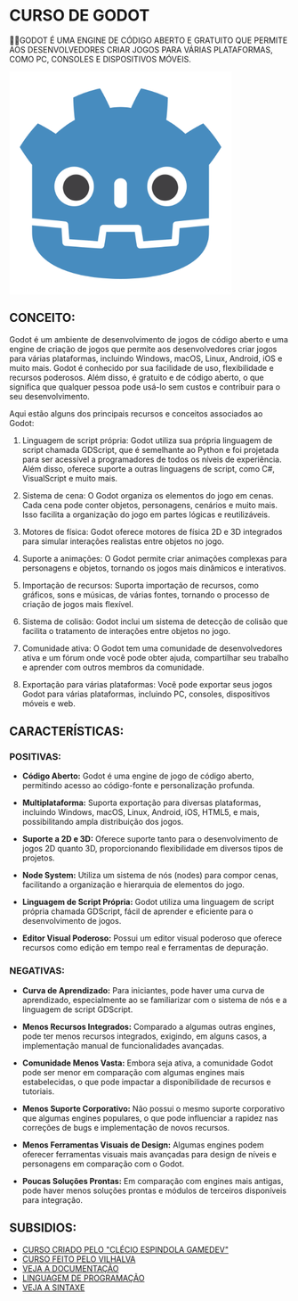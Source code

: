 # CURSO DE GODOT
👨‍⚖️GODOT É UMA ENGINE DE CÓDIGO ABERTO E GRATUITO QUE PERMITE AOS DESENVOLVEDORES CRIAR JOGOS PARA VÁRIAS PLATAFORMAS, COMO PC, CONSOLES E DISPOSITIVOS MÓVEIS. 

<img src="FOTO.png" align="center" width="400"> <br>

## CONCEITO:
Godot é um ambiente de desenvolvimento de jogos de código aberto e uma engine de criação de jogos que permite aos desenvolvedores criar jogos para várias plataformas, incluindo Windows, macOS, Linux, Android, iOS e muito mais. Godot é conhecido por sua facilidade de uso, flexibilidade e recursos poderosos. Além disso, é gratuito e de código aberto, o que significa que qualquer pessoa pode usá-lo sem custos e contribuir para o seu desenvolvimento.

Aqui estão alguns dos principais recursos e conceitos associados ao Godot:

1. Linguagem de script própria: Godot utiliza sua própria linguagem de script chamada GDScript, que é semelhante ao Python e foi projetada para ser acessível a programadores de todos os níveis de experiência. Além disso, oferece suporte a outras linguagens de script, como C#, VisualScript e muito mais.

2. Sistema de cena: O Godot organiza os elementos do jogo em cenas. Cada cena pode conter objetos, personagens, cenários e muito mais. Isso facilita a organização do jogo em partes lógicas e reutilizáveis.

3. Motores de física: Godot oferece motores de física 2D e 3D integrados para simular interações realistas entre objetos no jogo.

4. Suporte a animações: O Godot permite criar animações complexas para personagens e objetos, tornando os jogos mais dinâmicos e interativos.

5. Importação de recursos: Suporta importação de recursos, como gráficos, sons e músicas, de várias fontes, tornando o processo de criação de jogos mais flexível.

6. Sistema de colisão: Godot inclui um sistema de detecção de colisão que facilita o tratamento de interações entre objetos no jogo.

7. Comunidade ativa: O Godot tem uma comunidade de desenvolvedores ativa e um fórum onde você pode obter ajuda, compartilhar seu trabalho e aprender com outros membros da comunidade.

8. Exportação para várias plataformas: Você pode exportar seus jogos Godot para várias plataformas, incluindo PC, consoles, dispositivos móveis e web.

## CARACTERÍSTICAS:
### POSITIVAS:
- **Código Aberto:** Godot é uma engine de jogo de código aberto, permitindo acesso ao código-fonte e personalização profunda.

- **Multiplataforma:** Suporta exportação para diversas plataformas, incluindo Windows, macOS, Linux, Android, iOS, HTML5, e mais, possibilitando ampla distribuição dos jogos.

- **Suporte a 2D e 3D:** Oferece suporte tanto para o desenvolvimento de jogos 2D quanto 3D, proporcionando flexibilidade em diversos tipos de projetos.

- **Node System:** Utiliza um sistema de nós (nodes) para compor cenas, facilitando a organização e hierarquia de elementos do jogo.

- **Linguagem de Script Própria:** Godot utiliza uma linguagem de script própria chamada GDScript, fácil de aprender e eficiente para o desenvolvimento de jogos.

- **Editor Visual Poderoso:** Possui um editor visual poderoso que oferece recursos como edição em tempo real e ferramentas de depuração.

### NEGATIVAS:
- **Curva de Aprendizado:** Para iniciantes, pode haver uma curva de aprendizado, especialmente ao se familiarizar com o sistema de nós e a linguagem de script GDScript.

- **Menos Recursos Integrados:** Comparado a algumas outras engines, pode ter menos recursos integrados, exigindo, em alguns casos, a implementação manual de funcionalidades avançadas.

- **Comunidade Menos Vasta:** Embora seja ativa, a comunidade Godot pode ser menor em comparação com algumas engines mais estabelecidas, o que pode impactar a disponibilidade de recursos e tutoriais.

- **Menos Suporte Corporativo:** Não possui o mesmo suporte corporativo que algumas engines populares, o que pode influenciar a rapidez nas correções de bugs e implementação de novos recursos.

- **Menos Ferramentas Visuais de Design:** Algumas engines podem oferecer ferramentas visuais mais avançadas para design de níveis e personagens em comparação com o Godot.

- **Poucas Soluções Prontas:** Em comparação com engines mais antigas, pode haver menos soluções prontas e módulos de terceiros disponíveis para integração.

## SUBSIDIOS:
- [CURSO CRIADO PELO "CLÉCIO ESPINDOLA GAMEDEV"](https://youtube.com/playlist?list=PL-oJEh-N3A3SOPWuMuulbnJv0BFgvBnVG&si=QI5hJzt1a3lHyZ0z)
- [CURSO FEITO PELO VILHALVA](https://github.com/VILHALVA)
- [VEJA A DOCUMENTAÇÃO](https://docs.godotengine.org/en/stable/)
- [LINGUAGEM DE PROGRAMAÇÃO](https://docs.godotengine.org/pt-br/4.x/tutorials/scripting/gdscript/index.html)
- [VEJA A SINTAXE](./SINTAXE.md)
